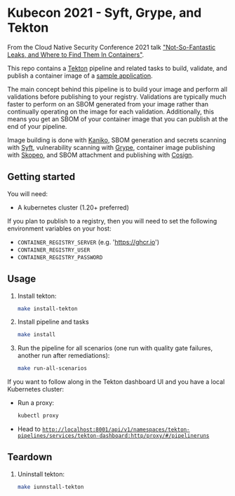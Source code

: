 # Kubecon 2021 - Syft, Grype, and Tekton

From the Cloud Native Security Conference 2021 talk ["Not-So-Fantastic Leaks, and Where to Find Them In Containers"](https://cloudnativesecurityconna21.sched.com/event/mBn2/not-so-fantastic-leaks-and-where-to-find-them-in-containers-alex-goodman-anchore?iframe=no).

This repo contains a [Tekton](https://tekton.dev/) pipeline and related tasks to build, validate, and publish a container image of a [sample application](https://github.com/wagoodman/count-goober). 

The main concept behind this pipeline is to build your image and perform all validations before publishing to your registry. Validations are typically much faster to perform on an SBOM generated from your image rather than continually operating on the image for each validation. Additionally, this means you get an SBOM of your container image that you can publish at the end of your pipeline.

Image building is done with [Kaniko](https://github.com/GoogleContainerTools/kaniko), SBOM generation and secrets scanning with [Syft](https://github.com/anchore/syft), vulnerability scanning with [Grype](https://github.com/anchore/syft), container image publishing with [Skopeo](https://github.com/containers/skopeo), and SBOM attachment and publishing with [Cosign](https://github.com/sigstore/cosign).


## Getting started

You will need:
- A kubernetes cluster (1.20+ preferred)


If you plan to publish to a registry, then you will need to set the following environment variables on your host:
- `CONTAINER_REGISTRY_SERVER` (e.g. 'https://ghcr.io')
- `CONTAINER_REGISTRY_USER`
- `CONTAINER_REGISTRY_PASSWORD`

## Usage

1. Install tekton:
    
    ```bash
    make install-tekton
    ```

2. Install pipeline and tasks
    ```bash
    make install
    ```

3. Run the pipeline for all scenarios (one run with quality gate failures, another run after remediations):
    ```bash
    make run-all-scenarios
    ```

If you want to follow along in the Tekton dashboard UI and you have a local Kubernetes cluster:

- Run a proxy:
    ```bash
    kubectl proxy
    ```

- Head to [`http://localhost:8001/api/v1/namespaces/tekton-pipelines/services/tekton-dashboard:http/proxy/#/pipelineruns`](http://localhost:8001/api/v1/namespaces/tekton-pipelines/services/tekton-dashboard:http/proxy/#/pipelineruns)


## Teardown

1. Uninstall tekton:
    
    ```bash
    make iunnstall-tekton
    ```